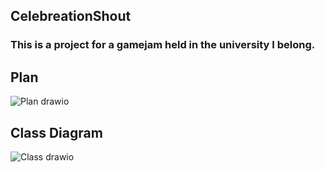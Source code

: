 ## CelebreationShout  
### This is a project for a gamejam held in the university I belong.  

## Plan
![Plan drawio](https://github.com/kedzkiest/CelebrationShout/assets/66341676/19faefa8-5fac-4d16-bd08-3b5162b42efb)

## Class Diagram
![Class drawio](https://github.com/kedzkiest/CelebrationShout/assets/66341676/4b94af1c-daf8-4489-a2d6-036c29d60505)
